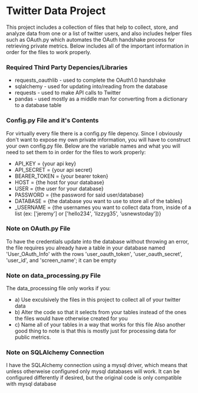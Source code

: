 # Twitter Data Project
This project includes a collection of files that help to collect, store, and analyze data from one or a list of twitter users, and also includes helper files such as OAuth.py which automates the OAuth handshake process for retrieving private metrics. Below includes all of the important information in order for the files to work properly.


### Required Third Party Depencies/Libraries
+ requests_oauthlib - used to complete the OAuth1.0 handshake
+ sqlalchemy - used for updating into/reading from the database
+ requests - used to make API calls to Twitter
+ pandas - used mostly as a middle man for converting from a dictionary to a database table


### Config.py File and it's Contents
For virtually every file there is a config.py file depency. Since I obviously don't want to expose my own private information, you will have to construct your own config.py file. Below are the variable names and what you will need to set them to in order for the files to work properly:
+ API_KEY = {your api key}
+ API_SECRET = {your api secret}
+ BEARER_TOKEN = {your bearer token}
+ HOST = {the host for your database}
+ USER = {the user for your database}
+ PASSWORD = {the password for said user/database}
+ DATABASE = {the database you want to use to store all of the tables}
+ \_USERNAME = {the usernames you want to collect data from, inside of a list (ex: \['jeremy'] or \['hello234', 'lizzyg35', 'usnewstoday'])}


### Note on OAuth.py File
To have the credentials update into the database without throwing an error, the file requires you already have a table in your database named 'User_OAuth_Info' with the rows 'user_oauth_token', 'user_oauth_secret', 'user_id', and 'screen_name'; it can be empty

### Note on data_processing.py File
The data_processing file only works if you:
+ a) Use exculsively the files in this project to collect all of your twitter data
+ b) Alter the code so that it selects from your tables instead of the ones the files would have otherwise created for you
+ c) Name all of your tables in a way that works for this file
Also another good thing to note is that this is mostly just for processing data for public metrics.

### Note on SQLAlchemy Connection
I have the SQLAlchemy connection using a mysql driver, which means that unless otherweise configured only mysql databases will work. It can be configured differently if desired, but the original code is only compatible with mysql database
